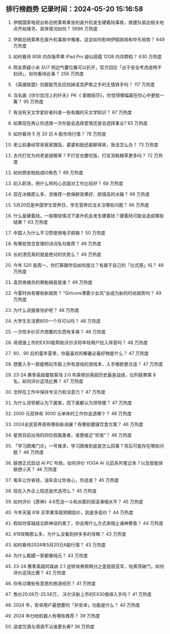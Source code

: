 
## 排行榜趋势 记录时间：2024-05-20 15:16:58
  
  1. 伊朗国家电视台称总统莱希乘坐的直升机发生硬着陆事故，救援队抵达相关地点开始搜寻，具体情况如何？ 5686 万热度
    
  2. 伊朗总统莱希在直升机事故中罹难，这会如何影响伊朗政局和中东局势？ 649 万热度
    
  3. 如何看待 8GB 内存版苹果 iPad Pro 疑似搭载 12GB 内存颗粒？ 630 万热度
    
  4. 网友质疑小米 SU7 侧边气囊位置可以扒开，官方回应「出于安全考虑座椅不封闭」，如何看待此事？ 256 万热度
    
  5. 《英雄联盟》剑姬能凭反应挡掉诺克萨斯之手的无情铁手吗？ 117 万热度
    
  6. 当名画《伏尔加河上的纤夫》PK《 蒙娜丽莎》，你觉得哪幅画在你心中更胜一筹？ 95 万热度
    
  7. 有没有天文学爱好者科普一些有趣的天文学知识？ 87 万热度
    
  8. 如果现在再让你选择一次你是会选择爱情还是会选择事业? 83 万热度
    
  9. 如何看待 5 月 20 日 A 股市场行情？ 78 万热度
    
  10. 老公前妻经常来我家蹭饭，婆婆和她还能聊得来，我该怎么办？ 73 万热度
    
  11. 古代打仗为何老是提粮草？不打仗也要吃饭，打仗消耗粮草更多吗？ 72 万热度
    
  12. 如何把安柏抬成t0角色？ 69 万热度
    
  13. 初入职场，用什么样的心态面对工作比较好？ 68 万热度
    
  14. 现在冰箱那么多，求推荐一款保鲜效果好、颜值高的冰箱？ 66 万热度
    
  15. 5月20日是中国学生营养日，学生营养应当关注哪些问题？ 66 万热度
    
  16. 什么是硬着陆，一般哪些情况下直升机会发生硬着陆？硬着陆可能会造成哪些结果？ 63 万热度
    
  17. 中国人为什么不习惯使用电子邮箱？ 50 万热度
    
  18. 有哪些饱含哲理的诗词名句推荐？ 49 万热度
    
  19. 长的漂亮真的就是绝对的优势么？ 49 万热度
    
  20. 今年 520 是周一，你打算跟伴侣如何度过？有属于自己的「仪式感」吗？ 49 万热度
    
  21. 袁崇焕被杀的罪魁祸首是谁？ 49 万热度
    
  22. 今夏时尚有哪些新趋势？ “Girlcore薄雾少女风”会成为新的时尚趋势吗？ 49 万热度
    
  23. 为什么说狼害怕驴呢？ 48 万热度
    
  24. 大学生生活费800一个月可以吗？ 48 万热度
    
  25. 一次性半价买齐想要的东西有多爽？ 48 万热度
    
  26. 哥德堡上市的EX30能帮助沃尔沃将年轻用户拉入阵营吗？ 48 万热度
    
  27. 80、90 后的童年夏季，你最喜欢的解暑必备好物是什么？ 47 万热度
    
  28. 想要入手一款能畅玩市面上所有游戏的游戏本，入手哪款更合适？ 47 万热度
    
  29. 23-24 赛季英超曼联客场 2:0 布莱顿创英超历史最差战绩，位列联赛第 8 名，如何评价这场比赛？ 47 万热度
    
  30. 怎样在工作中保持专注力和注意力？ 47 万热度
    
  31. 为什么领导都认为下属笨，而下属都认为领导傻？ 47 万热度
    
  32. 2000 元双休和 3000 元单休的工作你会选哪个？ 46 万热度
    
  33. 2024全民营养周有哪些新进展？有哪些健康饮食方案？ 46 万热度
    
  34. 星铁目前出场的四位假面愚者，谁更接近“欢愉”？ 46 万热度
    
  35. 「学习困难门诊」一号难求，学习困难到底是怎么回事？背后可能存在哪些问题？ 46 万热度
    
  36. 联想正式启动 AI PC 布局，如何评价 YOGA AI 元启系列笔记本？以及智能体联想小天？ 46 万热度
    
  37. 电车让你省钱，油车会让你省心，你选谁？ 45 万热度
    
  38. 现在入外企上班还是优选项么？ 45 万热度
    
  39. 如何评价《原神》4.6荒泷一斗和派蒙的摇滚演唱水平？ 45 万热度
    
  40. 今年天猫 618 买苹果享超预期低价，到底多低价？ 44 万热度
    
  41. 假如你穿越成北欧神话的奥丁，你会用什么方式来阻止诸神黄昏？ 44 万热度
    
  42. 618攻略那么多，为什么没看到拼多多的攻略？ 43 万热度
    
  43. 如何看待2024年5月20日A股行情？ 43 万热度
    
  44. 为什么甄嬛一家都像纯元？ 43 万热度
    
  45. 23-24 赛季英超阿森纳 2:1 逆转埃弗顿两分之差屈居亚军，哈弗茨破门，如何评价这场比赛？ 42 万热度
    
  46. 你有过哪些有意思的旅游经历？ 41 万热度
    
  47. 售价20.08万-25.58万， 沃尔沃新上市的EX30值得入手吗？ 41 万热度
    
  48. 2024 年，安卓用户最想要的「非安卓」功能是什么？ 40 万热度
    
  49. 2024 年扫地机器人有哪些推荐？ 39 万热度
    
  50. 适度饮酒与滴酒不沾谁更长寿? 38 万热度
    